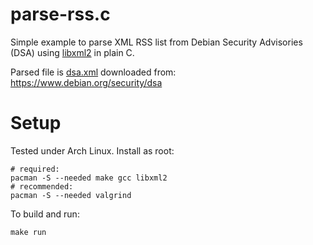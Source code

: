 # parse-rss.c

Simple example to parse XML RSS list from Debian Security Advisories (DSA) using [libxml2](libxml2) in plain C.

Parsed file is [dsa.xml](dsa.xml) downloaded from: https://www.debian.org/security/dsa

# Setup

Tested under Arch Linux. Install as root:

```shell
# required:
pacman -S --needed make gcc libxml2
# recommended:
pacman -S --needed valgrind
```

To build and run:

```shell
make run
```

[libxml2]: https://gitlab.gnome.org/GNOME/libxml2
